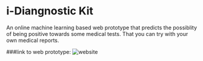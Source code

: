 # i-Diangnostic Kit
An online machine learning based web prototype that predicts the possiblity of being positive towards some medical tests. That you can try with your own medical reports.

###link to web prototype:
![website](https://idiagnostickit.netlify.app/)
